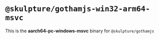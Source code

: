 # `@skulpture/gothamjs-win32-arm64-msvc`

This is the **aarch64-pc-windows-msvc** binary for `@skulpture/gothamjs`
